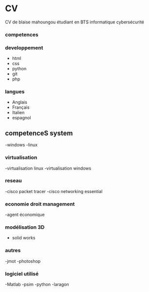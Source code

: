 # CV
CV de blaise mahoungou étudiant en BTS informatique cybersécurité
### competences
### developpement
- html
- css
- python
- git
- php
  
### langues
- Anglais
- Français
- Italien
- espagnol
## competenceS system
-windows
-linux
### virtualisation
-virtualisation linux
-virtualisation windows
### reseau
-cisco packet tracer
-cisco networking essential
### economie droit management
-agent économique
### modélisation 3D
- solid works
### autres
-jmot
-photoshop
### logiciel utilisé
-Matlab
-psim
-python
-laragon
